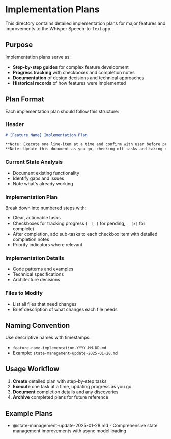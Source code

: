# Implementation Plans

This directory contains detailed implementation plans for major features and improvements to the Whisper Speech-to-Text app.

## Purpose

Implementation plans serve as:
- **Step-by-step guides** for complex feature development
- **Progress tracking** with checkboxes and completion notes
- **Documentation** of design decisions and technical approaches
- **Historical records** of how features were implemented

## Plan Format

Each implementation plan should follow this structure:

### Header
```markdown
# [Feature Name] Implementation Plan

**Note: Execute one line-item at a time and confirm with user before proceeding to next**
**Note: Update this document as you go, checking off tasks and taking notes needed for later**
```

### Current State Analysis
- Document existing functionality
- Identify gaps and issues
- Note what's already working

### Implementation Plan
Break down into numbered steps with:
- Clear, actionable tasks
- Checkboxes for tracking progress (`- [ ]` for pending, `- [x]` for complete)
- After completion, add sub-tasks to each checkbox item with detailed completion notes
- Priority indicators where relevant

### Implementation Details
- Code patterns and examples
- Technical specifications
- Architecture decisions

### Files to Modify
- List all files that need changes
- Brief description of what changes each file needs

## Naming Convention

Use descriptive names with timestamps:
- `feature-name-implementation-YYYY-MM-DD.md`
- Example: `state-management-update-2025-01-28.md`

## Usage Workflow

1. **Create** detailed plan with step-by-step tasks
2. **Execute** one task at a time, updating progress as you go
3. **Document** completion details and any discoveries
4. **Archive** completed plans for future reference

## Example Plans

- @state-management-update-2025-01-28.md - Comprehensive state management improvements with async model loading